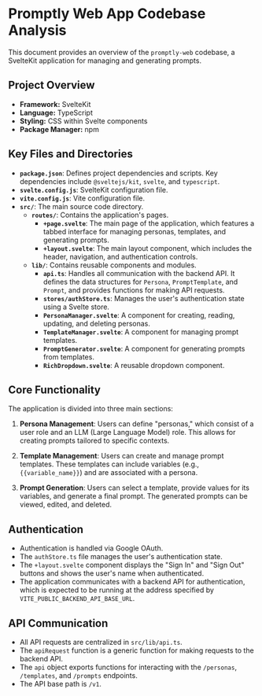# Promptly Web App Codebase Analysis

This document provides an overview of the `promptly-web` codebase, a SvelteKit application for managing and generating prompts.

## Project Overview

- **Framework:** SvelteKit
- **Language:** TypeScript
- **Styling:** CSS within Svelte components
- **Package Manager:** npm

## Key Files and Directories

- **`package.json`**: Defines project dependencies and scripts. Key dependencies include `@sveltejs/kit`, `svelte`, and `typescript`.
- **`svelte.config.js`**: SvelteKit configuration file.
- **`vite.config.js`**: Vite configuration file.
- **`src/`**: The main source code directory.
  - **`routes/`**: Contains the application's pages.
    - **`+page.svelte`**: The main page of the application, which features a tabbed interface for managing personas, templates, and generating prompts.
    - **`+layout.svelte`**: The main layout component, which includes the header, navigation, and authentication controls.
  - **`lib/`**: Contains reusable components and modules.
    - **`api.ts`**: Handles all communication with the backend API. It defines the data structures for `Persona`, `PromptTemplate`, and `Prompt`, and provides functions for making API requests.
    - **`stores/authStore.ts`**: Manages the user's authentication state using a Svelte store.
    - **`PersonaManager.svelte`**: A component for creating, reading, updating, and deleting personas.
    - **`TemplateManager.svelte`**: A component for managing prompt templates.
    - **`PromptGenerator.svelte`**: A component for generating prompts from templates.
    - **`RichDropdown.svelte`**: A reusable dropdown component.

## Core Functionality

The application is divided into three main sections:

1.  **Persona Management**: Users can define "personas," which consist of a user role and an LLM (Large Language Model) role. This allows for creating prompts tailored to specific contexts.

2.  **Template Management**: Users can create and manage prompt templates. These templates can include variables (e.g., `{{variable_name}}`) and are associated with a persona.

3.  **Prompt Generation**: Users can select a template, provide values for its variables, and generate a final prompt. The generated prompts can be viewed, edited, and deleted.

## Authentication

- Authentication is handled via Google OAuth.
- The `authStore.ts` file manages the user's authentication state.
- The `+layout.svelte` component displays the "Sign In" and "Sign Out" buttons and shows the user's name when authenticated.
- The application communicates with a backend API for authentication, which is expected to be running at the address specified by `VITE_PUBLIC_BACKEND_API_BASE_URL`.

## API Communication

- All API requests are centralized in `src/lib/api.ts`.
- The `apiRequest` function is a generic function for making requests to the backend API.
- The `api` object exports functions for interacting with the `/personas`, `/templates`, and `/prompts` endpoints.
- The API base path is `/v1`.
